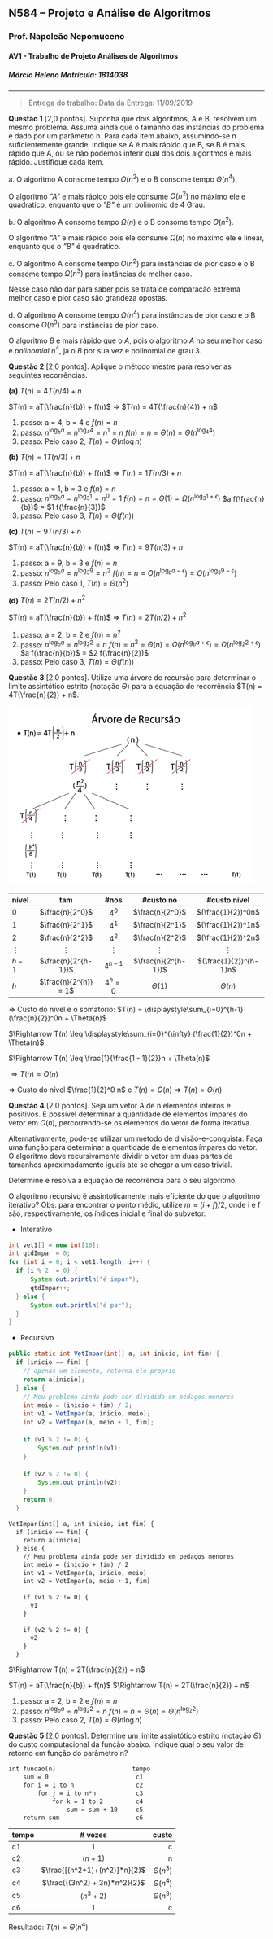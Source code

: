 ## N584 – Projeto e Análise de Algoritmos
### Prof. Napoleão Nepomuceno
#### AV1 - Trabalho de Projeto Análises de Algoritmos
##### Márcio Heleno **Matrícula: 1814038**

---

> Entrega do trabalho:
Data da Entrega: 11/09/2019

**Questão 1** [2,0 pontos]. Suponha que dois algoritmos, A e B, resolvem um mesmo problema. Assuma ainda que o tamanho das instâncias do problema é dado por um parâmetro n. Para cada item abaixo, assumindo-se n suficientemente grande, indique se A é mais rápido que B, se B é mais rápido que A, ou se não podemos inferir qual dos dois algoritmos é mais rápido. Justifique cada item.

a. O algoritmo A consome tempo $O(n^2)$ e o B consome tempo $\Theta(n^4)$.

O algoritmo *"A"* e mais rápido pois ele consume $O(n^2)$ no máximo ele e quadratico, enquanto que o *"B"* é um polinomio de 4 Grau.

b. O algoritmo A consome tempo $\Omega(n)$ e o B consome tempo $\Theta(n^2)$.

O algoritmo *"A"* e mais rápido pois ele consume $\Omega(n)$ no máximo ele e linear, enquanto que o *"B"* é quadratico.

c. O algoritmo A consome tempo $O(n^2)$ para instâncias de pior caso e o B consome tempo $\Omega(n^3)$ para instâncias de melhor caso.

Nesse caso não dar para saber pois se trata de comparação extrema melhor caso e pior caso são grandeza opostas.

d. O algoritmo A consome tempo $\Omega(n^4)$ para instâncias de pior caso e o B consome $O(n^3)$ para instâncias de pior caso.

O algoritmo *B* e mais rápido que o *A*, pois o algoritmo *A* no seu melhor caso e *polinomial* $n^4$, ja o *B* por sua vez e polinomial de grau 3.

**Questão 2** [2,0 pontos]. Aplique o método mestre para resolver as seguintes recorrências.

**(a)** $T(n) = 4T(n/4) + n$

$T(n) = aT(\frac{n}{b}) + f(n)$ $\Rightarrow$ $T(n) = 4T(\frac{n}{4}) + n$

1. passo:
  a = 4, b = 4 e $f(n) = n$
2. passo:
  $n^{\log_b a} = n^{\log_4 4} = n^1 = n$
  $f(n) = n = \Theta(n) = \Theta(n^{\log_4 4})$
3. passo:
  Pelo caso 2, $T(n) = \Theta(n \log n)$

**(b)** $T(n) = 1T(n/3) + n$

$T(n) = aT(\frac{n}{b}) + f(n)$ $\Rightarrow$ $T(n) = 1T(n/3) + n$

1. passo:
  a = 1, b = 3 e $f(n) = n$
2. passo:
  $n^{\log_b a} = n^{\log_3 1} = n^0 = 1$
  $f(n) = n = \Theta(1) = \Omega(n^{\log_3 1 + \epsilon})$
  $a f(\frac{n}{b})$ = $1 f(\frac{n}{3})$
3. passo:
  Pelo caso 3, $T(n) = \Theta(f(n))$

**(c)** $T(n) = 9T(n/3) + n$

$T(n) = aT(\frac{n}{b}) + f(n)$ $\Rightarrow$ $T(n) = 9T(n/3) + n$

1. passo:
  a = 9, b = 3 e $f(n) = n$
2. passo:
  $n^{\log_b a} = n^{\log_3 9} = n^2$
  $f(n) = n = O(n^{\log_b a - \epsilon}) = O(n^{\log_3 9 - \epsilon})$
3. passo:
  Pelo caso 1, $T(n) = \Theta(n^2)$

**(d)** $T(n) = 2T(n/2) + n^2$

$T(n) = aT(\frac{n}{b}) + f(n)$ $\Rightarrow$ $T(n) = 2T(n/2) + n^2$

1. passo:
  a = 2, b = 2 e $f(n) = n^2$
2. passo:
  $n^{\log_b a} = n^{\log_2 2} = n$
  $f(n) = n^2 = \Theta(n) = \Omega(n^{\log_b a + \epsilon}) = \Omega(n^{\log_2 2 + \epsilon})$
  $a f(\frac{n}{b})$ = $2 f(\frac{n}{2})$
3. passo:
  Pelo caso 3, $T(n) = \Theta(f(n))$

**Questão 3** [2,0 pontos]. Utilize uma árvore de recursão para determinar o limite assintótico estrito (notação $\Theta$) para a equação de recorrência $T(n) = 4T(\frac{n}{2}) + n$.

![árvore](img/arvore_recursao.png "árvore de recursão")


| nivel    |          tam          |   #nos    |      #custo no      |      #custo nivel      |
| :------- | :-------------------: | :-------: | :-----------------: | :--------------------: |
| 0        |    $\frac{n}{2^0}$    |   $4^0$   |   $\frac{n}{2^0}$   |   $(\frac{1}{2})^0n$   |
| 1        |    $\frac{n}{2^1}$    |   $4^1$   |   $\frac{n}{2^1}$   |   $(\frac{1}{2})^1n$   |
| 2        |    $\frac{n}{2^2}$    |   $4^2$   |   $\frac{n}{2^2}$   |   $(\frac{1}{2})^2n$   |
| $\vdots$ |       $\vdots$        | $\vdots$  |      $\vdots$       |        $\vdots$        |
| $h-1$    |  $\frac{n}{2^{h-1}}$  | $4^{h-1}$ | $\frac{n}{2^{h-1}}$ | $(\frac{1}{2})^{h-1}n$ |
| $h$      | $\frac{n}{2^{h}} = 1$ | $4^h = 0$ |     $\Theta(1)$     |      $\Theta(n)$       |

$\Rightarrow$ Custo do nível e o somatorio: $T(n) = \displaystyle\sum_{i=0}^{h-1} (\frac{n}{2})^0n + \Theta(n)$

$\Rightarrow T(n) \leq \displaystyle\sum_{i=0}^{\infty} (\frac{1}{2})^0n + \Theta(n)$

$\Rightarrow T(n) \leq \frac{1}{\frac{1 - 1}{2}}n + \Theta(n)$

$\Rightarrow T(n) = O(n)$

$\Rightarrow$ Custo do nível $\frac{1}{2}^0 n$ e $T(n) = O(n) \Rightarrow T(n) = \Theta(n)$

**Questão 4** [2,0 pontos]. Seja um vetor A de n elementos inteiros e positivos. É possível determinar a quantidade de elementos ímpares do vetor em $O(n)$, percorrendo-se os elementos do vetor de forma iterativa.

Alternativamente, pode-se utilizar um método de divisão-e-conquista. Faça uma função para determinar a quantidade de elementos ímpares do vetor. O algoritmo deve recursivamente dividir o vetor em duas partes de tamanhos aproximadamente iguais até se chegar a um caso trivial.

Determine e resolva a equação de recorrência para o seu algoritmo.

O algoritmo recursivo é assintoticamente mais eficiente do que o algoritmo iterativo? Obs: para encontrar o ponto médio, utilize $m = (i + f)/2$, onde i e f são, respectivamente, os índices inicial e final do subvetor.

* Interativo

```java
int vet1[] = new int[10];
int qtdImpar = 0;
for (int i = 0; i < vet1.length; i++) {
  if (i % 2 != 0) {
      System.out.println("é impar");
      qtdImpar++;
  } else {
      System.out.println("é par");
  }
}
```

* Recursivo

```java
public static int VetImpar(int[] a, int inicio, int fim) {
  if (inicio == fim) {
    // apenas um elemento, retorna ele proprio
    return a[inicio];
  } else {
    // Meu problema ainda pode ser dividido em pedaços menores
    int meio = (inicio + fim) / 2;
    int v1 = VetImpar(a, inicio, meio);
    int v2 = VetImpar(a, meio + 1, fim);

    if (v1 % 2 != 0) {
        System.out.println(v1);
    }

    if (v2 % 2 != 0) {
        System.out.println(v2);
    }
    return 0;
  }
```

```pseudoCodigo
VetImpar(int[] a, int inicio, int fim) {
  if (inicio == fim) {
    return a[inicio]
  } else {
    // Meu problema ainda pode ser dividido em pedaços menores
    int meio = (inicio + fim) / 2
    int v1 = VetImpar(a, inicio, meio)
    int v2 = VetImpar(a, meio + 1, fim)

    if (v1 % 2 != 0) {
      v1
    }

    if (v2 % 2 != 0) {
      v2
    }
  }
```

$\Rightarrow T(n) = 2T(\frac{n}{2}) + n$

$T(n) = aT(\frac{n}{b}) + f(n)$ $\Rightarrow T(n) = 2T(\frac{n}{2}) + n$

1. passo:
  a = 2, b = 2 e $f(n) = n$
2. passo:
  $n^{\log_b a} = n^{\log_2 2} = n$
  $f(n) = n = \Theta(n) = \Theta(n^{\log_2 2})$
3. passo:
  Pelo caso 2, $T(n) = \Theta(n \log n)$

**Questão 5** [2,0 pontos]. Determine um limite assintótico estrito (notação $\Theta$) do custo computacional da função abaixo. Indique qual o seu valor de retorno em função do parâmetro n?

```
int funcao(n)                     tempo
    sum = 0                        c1
    for i = 1 to n                 c2
        for j = i to n*n           c3
            for k = 1 to 2         c4
                sum = sum + 10     c5
    return sum                     c6
```

| tempo |            # vezes            |         custo |
| :---- | :---------------------------: | ------------: |
| c1    |               1               |             c |
| c2    |            $(n+1)$            |             n |
| c3    | $\frac{[(n^2+1)+(n^2)]*n}{2}$ | $\Theta(n^3)$ |
| c4    | $\frac{((3n^2) + 3n)*n^2}{2}$ | $\Theta(n^4)$ |
| c5    |           $(n^3+2)$           | $\Theta(n^3)$ |
| c6    |               1               |             c |

Resultado: $T(n) = \Theta(n^4)$
